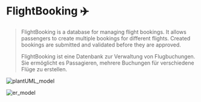 # FlightBooking :airplane:
> FlightBooking is a database for managing flight bookings. It allows passengers to create multiple bookings for different flights. Created bookings are submitted and validated before they are approved.
>
>FlightBooking ist eine Datenbank zur Verwaltung von Flugbuchungen. Sie ermöglicht es Passagieren, mehrere Buchungen für verschiedene Flüge zu erstellen. 

![plantUML_model](https://user-images.githubusercontent.com/119418922/213861702-f9e34c92-5f93-422d-bdbb-edd077c1b90e.png)

![er_model](https://user-images.githubusercontent.com/119418922/210648056-038f1589-6daf-4c42-a60a-41adb925622b.png)
